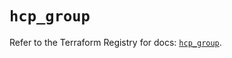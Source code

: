 # `hcp_group`

Refer to the Terraform Registry for docs: [`hcp_group`](https://registry.terraform.io/providers/hashicorp/hcp/0.101.0/docs/resources/group).
